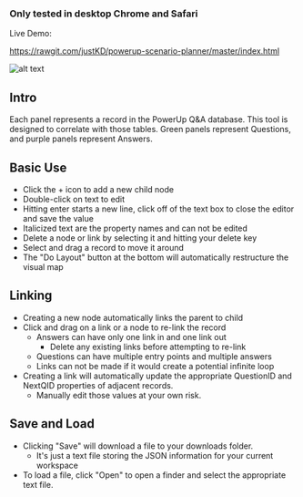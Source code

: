 ### Only tested in desktop Chrome and Safari

Live Demo:

https://rawgit.com/justKD/powerup-scenario-planner/master/index.html


![alt text](https://raw.githubusercontent.com/justKD/powerup-scenario-planner/master/example.png)

## Intro

Each panel represents a record in the PowerUp Q&A database. This tool is 
designed to correlate with those tables. Green panels represent Questions,
and purple panels represent Answers.

## Basic Use

- Click the + icon to add a new child node
- Double-click on text to edit
- Hitting enter starts a new line, click off of the text box to close the editor and save the value
- Italicized text are the property names and can not be edited 
- Delete a node or link by selecting it and hitting your delete key
- Select and drag a record to move it around
- The "Do Layout" button at the bottom will automatically restructure the visual map

## Linking

- Creating a new node automatically links the parent to child
- Click and drag on a link or a node to re-link the record
    - Answers can have only one link in and one link out
        - Delete any existing links before attempting to re-link
    - Questions can have multiple entry points and multiple answers
    - Links can not be made if it would create a potential infinite loop
- Creating a link will automatically update the appropriate QuestionID and NextQID 
properties of adjacent records.
    - Manually edit those values at your own risk.

## Save and Load

- Clicking "Save" will download a file to your downloads folder.
    - It's just a text file storing the JSON information for your current workspace
- To load a file, click "Open" to open a finder and select the appropriate text file.
